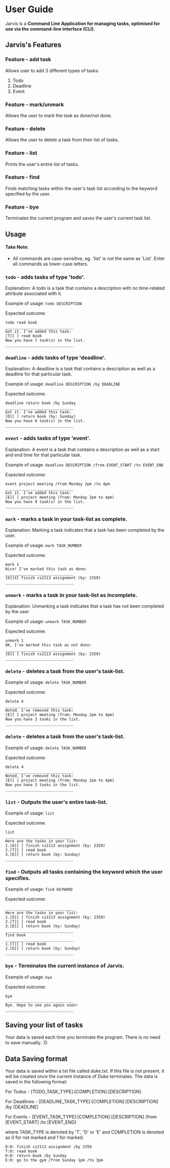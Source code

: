 # User Guide

Jarvis is a **Command Line Application for managing tasks, optimised for use via the command-line interface (CLI).**

## Jarvis's Features 

### Feature - add task

Allows user to add 3 different types of tasks:
1. Todo
2. Deadline
3. Event

### Feature - mark/unmark

Allows the user to mark the task as done/not done. 

### Feature - delete

Allows the user to delete a task from their list of tasks.

### Feature - list

Prints the user's entire list of tasks.

### Feature - find

Finds matching tasks within the user's task list according to the keyword specified by the user.

### Feature - bye

Terminates the current program and saves the user's current task list.

## Usage

#### Take Note:
- All commands are case-sensitive, eg. 'list' is not the same as 'List'. Enter all commands as lower-case letters.


### `todo` - adds tasks of type 'todo'.

Explanation: A todo is a task that contains a description with no time-related attribute associated with it.

Example of usage: 
`todo DESCRIPTION`

Expected outcome:

```
todo read book
______________________________
Got it. I've added this task: 
[T][ ] read book
Now you have 7 task(s) in the list.
______________________________
```

### `deadline` - adds tasks of type 'deadline'.

Explanation: A deadline is a task that contains a description as well as a deadline for that particular task.

Example of usage:
`deadline DESCRIPTION /by DEADLINE`

Expected outcome:

```
deadline return book /by Sunday
______________________________
Got it. I've added this task: 
[D][ ] return book (by: Sunday)
Now you have 8 task(s) in the list.
______________________________
```

### `event` - adds tasks of type 'event'.

Explanation: A event is a task that contains a description as well as a start and end time for that particular task.

Example of usage:
`deadline DESCRIPTION /from EVENT_START /to EVENT_END`

Expected outcome:

```
event project meeting /from Monday 2pm /to 4pm
______________________________
Got it. I've added this task: 
[E][ ] project meeting (from: Monday 2pm to 4pm)
Now you have 9 task(s) in the list.
______________________________
```

### `mark` - marks a task in your task-list as complete.

Explanation: Marking a task indicates that a task has been completed by the user.

Example of usage:
`mark TASK_NUMBER`

Expected outcome:
```
mark 1
Nice! I've marked this task as done:
______________________________
[D][X] finish cs2113 assignment (by: 2359)
______________________________
```

### `unmark` - marks a task in your task-list as incomplete.

Explanation: Unmarking a task indicates that a task has not been completed by the user.

Example of usage:
`unmark TASK_NUMBER`

Expected outcome:
```
unmark 1
OK, I've marked this task as not done:
______________________________
[D][ ] finish cs2113 assignment (by: 2359)
______________________________
```

### `delete` - deletes a task from the user's task-list.

Example of usage:
`delete TASK_NUMBER`

Expected outcome:
```
delete 4
______________________________
Noted. I've removed this task: 
[E][ ] project meeting (from: Monday 2pm to 4pm)
Now you have 3 tasks in the list.
______________________________
```

### `delete` - deletes a task from the user's task-list.

Example of usage:
`delete TASK_NUMBER`

Expected outcome:
```
delete 4
______________________________
Noted. I've removed this task: 
[E][ ] project meeting (from: Monday 2pm to 4pm)
Now you have 3 tasks in the list.
______________________________
```

### `list` - Outputs the user's entire task-list.

Example of usage:
`list`

Expected outcome:
```
list
______________________________
Here are the tasks in your list:
1.[D][ ] finish cs2113 assignment (by: 2359)
2.[T][ ] read book
3.[D][ ] return book (by: Sunday)
______________________________
```

### `find` - Outputs all tasks containing the keyword which the user specifies.

Example of usage:
`find KEYWORD`

Expected outcome:
```
______________________________
Here are the tasks in your list:
1.[D][ ] finish cs2113 assignment (by: 2359)
2.[T][ ] read book
3.[D][ ] return book (by: Sunday)
______________________________
find book
______________________________
1.[T][ ] read book
2.[D][ ] return book (by: Sunday)
______________________________
```

### `bye` - Terminates the current instance of Jarvis.

Example of usage:
`bye`

Expected outcome:
```
bye
______________________________
Bye. Hope to see you again soon!
______________________________
```

## Saving your list of tasks
Your data is saved each time you terminate the program. There is no need to save manually. :D

## Data Saving format
Your data is saved within a txt file called duke.txt. If this file is not present, it will be created once the current instance of Duke terminates. The data is saved in the following format:
  
For Todos - [TODO_TASK_TYPE]:[COMPLETION]:[DESCRIPTION]
  
For Deadlines - [DEADLINE_TASK_TYPE]:[COMPLETION]:[DESCRIPTION] /by [DEADLINE]
  
For Events - [EVENT_TASK_TYPE]:[COMPLETION]:[DESCRIPTION] /from [EVENT_START] /to [EVENT_END]
  
where TASK_TYPE is denoted by 'T', 'D' or 'E' and COMPLETION is denoted as 0 for not marked and 1 for marked.

```
D:0: finish cs2113 assignment /by 2359
T:0: read book
D:0: return book /by Sunday
E:0: go to the gym /from Sunday 1pm /to 3pm
```